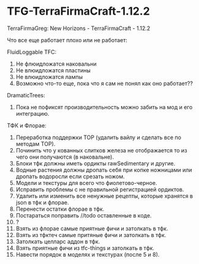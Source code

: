 # TFG-TerraFirmaCraft-1.12.2
TerraFirmaGreg: New Horizons - TerraFirmaCraft - 1.12.2

Что все еще работает плохо или не работает:

FluidLoggable TFC:
1. Не флюидложатся наковальни
2. Не влюидложатся пластины
3. Не влюидложатся лампы
4. Возможно что-то еще, пока что я сам не понял как оно работает??

DramaticTrees:
1. Пока не пофиксят производительность можно забить на мод и его интеграцию.

ТФК и Флорае:
1. Переработка поддержки TOP (удалить вайлу и сделать все по методам TOP).
2. Починить что у кованных слитков железа не отображается то из чего они получаются (в наковальне).
3. Блоки тфк должны иметь ордикты rawSedimentary и другие.
4. Водные растения должны дропать себя при копке ножницами или дропать водоросли если срезать ножом.
5. Модели и текстуры для всего что фиолетово-черное.
6. Исправить проблемы с не правильной регистрацией ордиктов.
7. Удалить или изменить все ненужные рецепты, которые хранятся в json в тфк и флорае.
8. Перенести остатки флорае в тфк.
9. Постараться поправить //todo оставленные в коде.
10. ?
11. Взять из флорае самые приятные фичи и затолкать в тфк.
12. Взять из тфктеч самые притяные фичи и затолкать в тфк.
13. Затолкать целларс аддон в тфк.
14. Взять приятные фичи из tfc-things и затолкать в тфк.
15. Навести порядок в моделях и текстурах (после 5 и 8).
